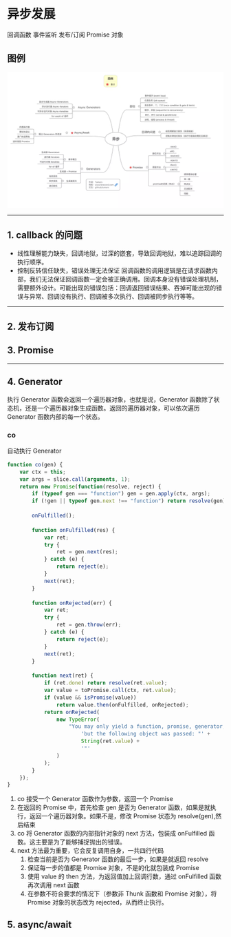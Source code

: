 # 异步发展

回调函数
事件监听
发布/订阅
Promise 对象

## 图例

![异步](../imgs/async.webp)

---

## 1. callback 的问题

-   线性理解能力缺失，回调地狱，过深的嵌套，导致回调地狱，难以追踪回调的执行顺序。
-   控制反转信任缺失，错误处理无法保证
    回调函数的调用逻辑是在请求函数内部，我们无法保证回调函数一定会被正确调用。回调本身没有错误处理机制，需要额外设计。可能出现的错误包括：回调返回错误结果、吞掉可能出现的错误与异常、回调没有执行、回调被多次执行、回调被同步执行等等。

---

## 2. 发布订阅

## 3. Promise

---

## 4. Generator

执行 Generator 函数会返回一个遍历器对象，也就是说，Generator 函数除了状态机，还是一个遍历器对象生成函数。返回的遍历器对象，可以依次遍历 Generator 函数内部的每一个状态。

### co

自动执行 Generator

```js
function co(gen) {
    var ctx = this;
    var args = slice.call(arguments, 1);
    return new Promise(function(resolve, reject) {
        if (typeof gen === "function") gen = gen.apply(ctx, args);
        if (!gen || typeof gen.next !== "function") return resolve(gen);

        onFulfilled();

        function onFulfilled(res) {
            var ret;
            try {
                ret = gen.next(res);
            } catch (e) {
                return reject(e);
            }
            next(ret);
        }

        function onRejected(err) {
            var ret;
            try {
                ret = gen.throw(err);
            } catch (e) {
                return reject(e);
            }
            next(ret);
        }

        function next(ret) {
            if (ret.done) return resolve(ret.value);
            var value = toPromise.call(ctx, ret.value);
            if (value && isPromise(value))
                return value.then(onFulfilled, onRejected);
            return onRejected(
                new TypeError(
                    "You may only yield a function, promise, generator, array, or object, " +
                        'but the following object was passed: "' +
                        String(ret.value) +
                        '"'
                )
            );
        }
    });
}
```

1. co 接受一个 Generator 函数作为参数，返回一个 Promise
2. 在返回的 Promise 中，首先检查 gen 是否为 Generator 函数，如果是就执行，返回一个遍历器对象。如果不是，修改 Promise 状态为 resolve(gen),然后结束
3. co 将 Generator 函数的内部指针对象的 next 方法，包装成 onFulfilled 函数。这主要是为了能够捕捉抛出的错误。
4. next 方法最为重要，它会反复调用自身，一共四行代码
    1. 检查当前是否为 Generator 函数的最后一步，如果是就返回 resolve
    2. 保证每一步的值都是 Promise 对象，不是的化就包装成 Promise
    3. 使用 value 的 then 方法，为返回值加上回调行数，通过 onFulfilled 函数再次调用 next 函数
    4. 在参数不符合要求的情况下（参数非 Thunk 函数和 Promise 对象），将 Promise 对象的状态改为 rejected，从而终止执行。

## 5. async/await
